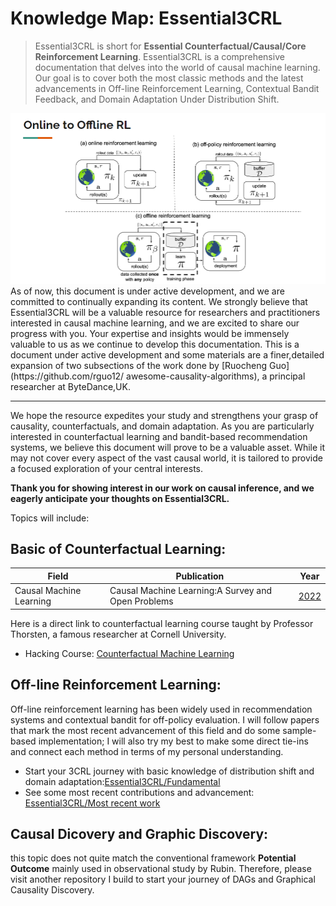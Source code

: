 # Knowledge Map: Essential3CRL

>Essential3CRL is short for **Essential Counterfactual/Causal/Core Reinforcement Learning**. Essential3CRL is a comprehensive documentation that delves into the world of causal machine learning. Our goal is to cover both the most classic methods and the latest advancements in Off-line Reinforcement Learning, Contextual Bandit Feedback, and Domain Adaptation Under Distribution Shift.

<img src="https://github.com/GostabMath/Essential3CRL/blob/main/icons/Category.png">
As of now, this document is under active development, and we are committed to continually expanding its content. We strongly believe that Essential3CRL will be a valuable resource for researchers and practitioners interested in causal machine learning, and we are excited to share our progress with you. Your expertise and insights would be immensely valuable to us as we continue to develop this documentation. This is a document under active development and some materials are a finer,detailed expansion of two subsections of the work done by [Ruocheng Guo](https://github.com/rguo12/
awesome-causality-algorithms), a principal researcher at ByteDance,UK. 

<hr>

We hope the resource expedites your study and strengthens your grasp of causality, counterfactuals, and domain adaptation. As you are particularly interested in counterfactual learning and bandit-based recommendation systems, we believe this document will prove to be a valuable asset. While it may not cover every aspect of the vast causal world, it is tailored to provide a focused exploration of your central interests.

**Thank you for showing interest in our work on causal inference, and we eagerly anticipate your thoughts on Essential3CRL.**

Topics will include:

## Basic of Counterfactual Learning:

|   Field     | Publication   | Year          |
|-------------| ------------- | ------------- |
|Causal Machine Learning|Causal Machine Learning:A Survey and Open Problems|[2022](https://arxiv.org/pdf/2206.15475.pdf)|

Here is a direct link to counterfactual learning course taught by Professor Thorsten, a famous researcher at Cornell University.

- Hacking Course: [Counterfactual Machine Learning](https://github.com/GostabMath/EssentialsCausalLearning/tree/main/Counterfactual%20Machine%20Learning/Lectures)


## Off-line Reinforcement Learning:

Off-line reinforcement learning has been widely used in recommendation systems and contextual bandit for off-policy evaluation. I will follow papers that mark the most recent advancement of this field and do some sample-based implementation; I will also try my best to make some direct tie-ins and connect each method in terms of my personal understanding.

- Start your 3CRL journey with basic knowledge of distribution shift and domain adaptation:[Essential3CRL/Fundamental](https://github.com/GostabMath/Essential3CRL/tree/main/Fundamental)
- See some most recent contributions and advancement: [Essential3CRL/Most recent work](https://github.com/GostabMath/Essential3CRL/tree/main/Most%20recent%20work)

## Causal Dicovery and Graphic Discovery:

this topic does not quite match the conventional framework **Potential Outcome** mainly used in observational study by Rubin. Therefore, please visit another repository I build to start your journey of DAGs and Graphical Causality Discovery.
